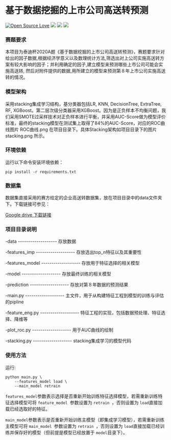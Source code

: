 <!--
 * @Descripttion: 
 * @Version: 1.0
 * @Author: ZhangHongYu
 * @Date: 2021-09-19 19:53:57
 * @LastEditors: ZhangHongYu
 * @LastEditTime: 2022-05-16 15:26:30
-->

# 基于数据挖掘的上市公司高送转预测

[![Open Source Love](https://badges.frapsoft.com/os/v2/open-source.svg?v=103)](https://github.com/orion-orion/TipDMCup20)
[![](https://img.shields.io/github/license/orion-orion/TipDMCup20)](https://github.com/orion-orion/TipDMCup20/blob/master/LICENSE)
[![](https://img.shields.io/github/stars/orion-orion/TipDMCup20?style=social)](https://github.com/orion-orion/TipDMCup20)
[![](https://img.shields.io/github/issues/orion-orion/TipDMCup20)](https://github.com/orion-orion/TipDMCup20/issues)


### 赛题要求

本项目为泰迪杯2020A题《基于数据挖掘的上市公司高送转预测》，赛题要求针对给出的因子数据,根据经济学意义以及数理统计方法,筛选出对上公司实施高送转方案有较大影响的因子；并利用确定的因子,建立模型来预测哪些上市公司可能会实施高送转, 然后对附件提供的数据,用所建立的模型来预测第８年上市公司实施高送转的情况。

### 模型架构

采用stacking集成学习结构，基分类器包括LR, KNN, DecisionTree, ExtraTree, RF, XGBoost。第二层次级分类器采用XGBoost。因为是正负样本不均衡问题，我们采用SMOTE过采样技术对正负样本进行平衡，并采用AUC-Score做为模型评价标准，最终的stacking模型在测试集上取得了84%的AUC-Score，对应的ROC曲线图片 ROC曲线.png 在项目目录下。具体Stacking架构如项目目录下的图片 stacking.png 所示。

### 环境依赖
运行以下命令安装环境依赖：

```shell
pip install -r requirements.txt
```

### 数据集

数据集直接采用的赛方给定的企业高送转数据集，放在项目目录中的data文件夹下。下载链接可参见：

[Google drive 下载链接](https://drive.google.com/drive/folders/1ULeSHtIW-rVpqiQyEB_OONA3vUdxDAYU?usp=sharing)


### 项目目录说明

-data  -------------------  存放数据

-features_imp  -------------------  存放选出top_n特征以及其重要性

-features_model  -------------------  存放用于特征选择的相关模型

-model  -------------------  存放最终训练的相关模型

-prediction  -------------------  存放对第８年数据的预测结果

-main.py  -------------------  主文件，用于从构建特征工程到模型的训练与评估的pipline

-feature_eng.py  -------------------  特征工程的实现，包括数据预处理、特征选择、降维等

-plot_roc.py  -------------------  用于AUC曲线的绘制

-stacking.py  -------------------  stacking集成学习的模型代码

### 使用方法

运行:

```
python main.py \
    --features_model load \
    --main_model retrain 
```

`features_model`参数表示选择是否重新开始训练特征选择模型，若需重新训练特征选择模型可将 `feature_model `参数设置为 `retrain `，否则设置为 `load`直接加载已经选取好的特征。

`main_model`参数表示是否重新开始训练主模型（即集成学习模型），若需重新训练主模型可将 `main_model `参数设置为 `retrain `，否则设置为 `load`直接加载已经训练并保存好的模型（但前提是模型已经放置于 `model`目录下）。
